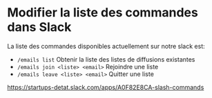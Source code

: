 

# Modifier la liste des commandes dans Slack

La liste des commandes disponibles actuellement sur notre slack est:
  - `/emails list`                    Obtenir la liste des listes de diffusions existantes
  - `/emails join <liste> <email>`    Rejoindre une liste
  - `/emails leave <liste> <email>`   Quitter une liste

https://startups-detat.slack.com/apps/A0F82E8CA-slash-commands
